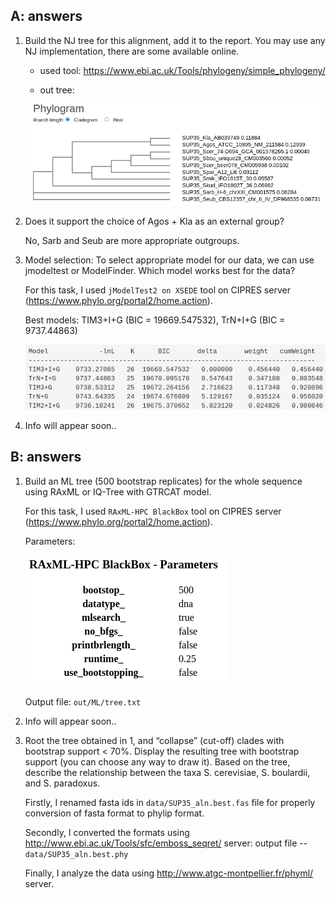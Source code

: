 ## A: answers

1. Build the NJ tree for this alignment, add it to the report. You may use any NJ implementation, there are some available online.

    * used tool: https://www.ebi.ac.uk/Tools/phylogeny/simple_phylogeny/
    
    * out tree: 
    
    ![](out/NJ/tree.png)

2. Does it support the choice of Agos + Kla as an external group?

    No, Sarb and Seub are more appropriate outgroups.
 
3. Model selection:
To select appropriate model for our data, we can use jmodeltest or ModelFinder. Which model works best for the data?

    For this task, I used `jModelTest2 on XSEDE` tool on CIPRES server (https://www.phylo.org/portal2/home.action).
    
    Best models: TIM3+I+G (BIC = 19669.547532), TrN+I+G (BIC = 9737.44863)
    
    ![](out/jmodel/image.png)

4. Info will appear soon..
    
## B: answers

1. Build an ML tree (500 bootstrap replicates) for the whole sequence using RAxML or IQ-Tree with GTRCAT model.
    
    For this task, I used `RAxML-HPC BlackBox` tool on CIPRES server (https://www.phylo.org/portal2/home.action).
    
    Parameters:
    
    ![](out/ML/params.png)
    
    Output file: `out/ML/tree.txt`

2. Info will appear soon..

3. Root the tree obtained in 1, and “collapse” (cut-off) clades with bootstrap support < 70%.
Display the resulting tree with bootstrap support (you can choose any way to draw it).
Based on the tree, describe the relationship between the taxa S. cerevisiae, S. boulardii, and S. paradoxus.

    Firstly, I renamed fasta ids in `data/SUP35_aln.best.fas` file for properly conversion of fasta
    format to phylip format.
    
    Secondly, I converted the formats using http://www.ebi.ac.uk/Tools/sfc/emboss_seqret/ server: 
    output file -- `data/SUP35_aln.best.phy`
    
    Finally, I analyze the data using http://www.atgc-montpellier.fr/phyml/ server.
    



    
    